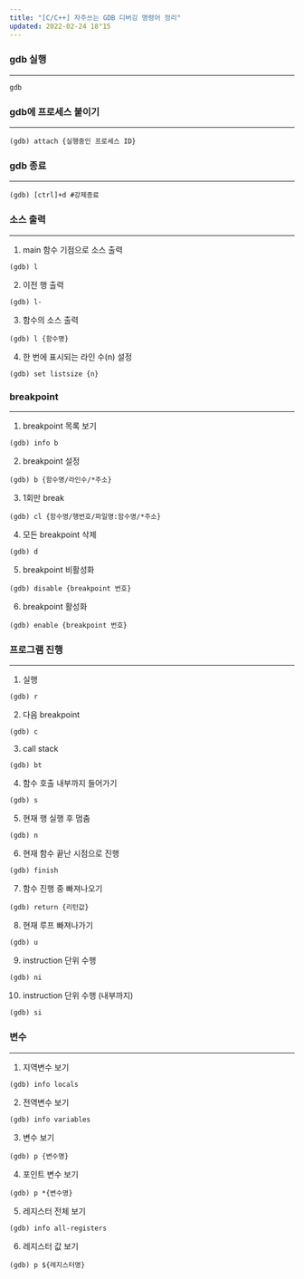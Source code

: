 ```yaml
---
title: "[C/C++] 자주쓰는 GDB 디버깅 명령어 정리"
updated: 2022-02-24 18"15
---
```


### gdb 실행

---

```shell
gdb
```

### gdb에 프로세스 붙이기

---

```shell
(gdb) attach {실행중인 프로세스 ID}
```

### gdb 종료

---

```shell
(gdb) [ctrl]+d #강제종료
```

### 소스 출력

---

1. main 함수 기점으로 소스 출력

```shell
(gdb) l
```

2. 이전 행 출력

```shell
(gdb) l-
```

3. 함수의 소스 출력

```shell
(gdb) l {함수명}
```

4. 한 번에 표시되는 라인 수(n) 설정

```shell
(gdb) set listsize {n}
```

### breakpoint

---

1.  breakpoint 목록 보기

```shell
(gdb) info b
```

2. breakpoint 설정

```shell
(gdb) b {함수명/라인수/*주소}
```

3. 1회만 break

```shell
(gdb) cl {함수명/행번호/파일명:함수명/*주소}
```

4. 모든 breakpoint 삭제

```shell
(gdb) d
```

5. breakpoint 비활성화

```shell
(gdb) disable {breakpoint 번호}
```

6. breakpoint 활성화

```shell
(gdb) enable {breakpoint 번호}
```

### 프로그램 진행

---

1. 실행

```shell
(gdb) r
```

2. 다음 breakpoint

```shell
(gdb) c
```

3.  call stack

```shell
(gdb) bt
```

4. 함수 호출 내부까지 들어가기

```shell
(gdb) s
```

5. 현재 행 실행 후 멈춤

```shell
(gdb) n
```

6. 현재 함수 끝난 시점으로 진행

```shell
(gdb) finish
```

7.  함수 진행 중 빠져나오기

```shell
(gdb) return {리턴값}
```

8. 현재 루프 빠져나가기

```shell
(gdb) u
```

9. instruction 단위 수행

```shell
(gdb) ni
```

10. instruction 단위 수행 (내부까지)

```shell
(gdb) si
```

### 변수

---

1.  지역변수 보기

```shell
(gdb) info locals
```

2.  전역변수 보기

```shell
(gdb) info variables
```

3.  변수 보기

```shell
(gdb) p {변수명}
```

4. 포인트 변수 보기

```shell
(gdb) p *{변수명}
```

5. 레지스터 전체 보기

```shell
(gdb) info all-registers
```

6. 레지스터 값 보기

```shell
(gdb) p ${레지스터명}
```
